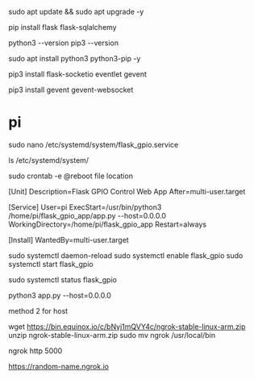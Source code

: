 sudo apt update && sudo apt upgrade -y

pip install flask flask-sqlalchemy

python3 --version
pip3 --version


sudo apt install python3 python3-pip -y


pip3 install flask-socketio eventlet gevent

pip3 install gevent gevent-websocket

# pi
sudo nano /etc/systemd/system/flask_gpio.service


ls /etc/systemd/system/

sudo crontab -e
@reboot file location

[Unit]
Description=Flask GPIO Control Web App
After=multi-user.target

[Service]
User=pi
ExecStart=/usr/bin/python3 /home/pi/flask_gpio_app/app.py --host=0.0.0.0
WorkingDirectory=/home/pi/flask_gpio_app
Restart=always

[Install]
WantedBy=multi-user.target



sudo systemctl daemon-reload
sudo systemctl enable flask_gpio
sudo systemctl start flask_gpio



sudo systemctl status flask_gpio




python3 app.py --host=0.0.0.0

method 2 for host

wget https://bin.equinox.io/c/bNyj1mQVY4c/ngrok-stable-linux-arm.zip
unzip ngrok-stable-linux-arm.zip
sudo mv ngrok /usr/local/bin


ngrok http 5000


https://random-name.ngrok.io
